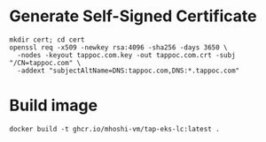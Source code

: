 # Generate Self-Signed Certificate

```
mkdir cert; cd cert
openssl req -x509 -newkey rsa:4096 -sha256 -days 3650 \
  -nodes -keyout tappoc.com.key -out tappoc.com.crt -subj "/CN=tappoc.com" \
  -addext "subjectAltName=DNS:tappoc.com,DNS:*.tappoc.com"
```


# Build image

```
docker build -t ghcr.io/mhoshi-vm/tap-eks-lc:latest .
```



